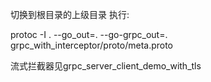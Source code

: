 


切换到根目录的上级目录
执行:

protoc -I . --go_out=. --go-grpc_out=. grpc_with_interceptor/proto/meta.proto

流式拦截器见grpc_server_client_demo_with_tls